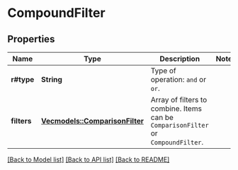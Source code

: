# CompoundFilter

## Properties

Name | Type | Description | Notes
------------ | ------------- | ------------- | -------------
**r#type** | **String** | Type of operation: `and` or `or`. | 
**filters** | [**Vec<models::ComparisonFilter>**](ComparisonFilter.md) | Array of filters to combine. Items can be `ComparisonFilter` or `CompoundFilter`. | 

[[Back to Model list]](../README.md#documentation-for-models) [[Back to API list]](../README.md#documentation-for-api-endpoints) [[Back to README]](../README.md)


